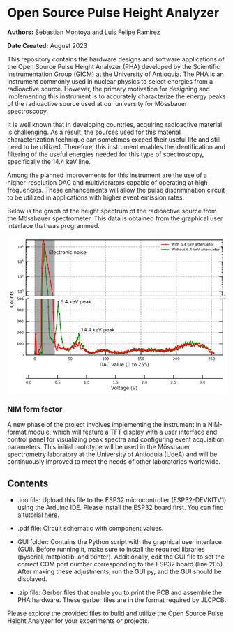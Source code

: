# Open Source Pulse Height Analyzer

**Authors:** Sebastian Montoya and Luis Felipe Ramirez

**Date Created:** August 2023

This repository contains the hardware designs and software applications of the Open Source Pulse Height Analyzer (PHA) developed by the Scientific Instrumentation Group (GICM) at the University of Antioquia. The PHA is an instrument commonly used in nuclear physics to select energies from a radioactive source. However, the primary motivation for designing and implementing this instrument is to accurately characterize the energy peaks of the radioactive source used at our university for Mössbauer spectroscopy.

 It is well known that in developing countries, acquiring radioactive material is challenging. As a result, the sources used for this material characterization technique can sometimes exceed their useful life and still need to be utilized. Therefore, this instrument enables the identification and filtering of the useful energies needed for this type of spectroscopy, specifically the 14.4 keV line.

Among the planned improvements for this instrument are the use of a higher-resolution DAC and multivibrators capable of operating at high frequencies. These enhancements will allow the pulse discrimination circuit to be utilized in applications with higher event emission rates.

Below is the graph of the height spectrum of the radioactive source from the Mössbauer spectrometer. This data is obtained from the graphical user interface that was programmed.


![PHA spectrum](spectrum.PNG)

### NIM form factor

A new phase of the project involves implementing the instrument in a NIM-format module, which will feature a TFT display with a user interface and control panel for visualizing peak spectra and configuring event acquisition parameters. This initial prototype will be used in the Mössbauer spectrometry laboratory at the University of Antioquia (UdeA) and will be continuously improved to meet the needs of other laboratories worldwide.

## Contents

- .ino file: Upload this file to the ESP32 microcontroller (ESP32-DEVKITV1) using the Arduino IDE. Please install the ESP32 board first. You can find a tutorial [here](https://www.tutorialspoint.com/esp32_for_iot/installing_the_esp32_board_in_arduino_ide.htm).

- .pdf file: Circuit schematic with component values.

- GUI folder: Contains the Python script with the graphical user interface (GUI). Before running it, make sure to install the required libraries (pyserial, matplotlib, and tkinter). Additionally, edit the GUI file to set the correct COM port number corresponding to the ESP32 board (line 205). After making these adjustments, run the GUI.py, and the GUI should be displayed.

- .zip file: Gerber files that enable you to print the PCB and assemble the PHA hardware. These gerber files are in the format required by JLCPCB.

Please explore the provided files to build and utilize the Open Source Pulse Height Analyzer for your experiments or projects.
